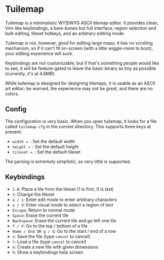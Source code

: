 # Tuilemap

Tuilemap is a minimalistic WYSIWYG ASCII tilemap editor. It provides clean,
Vim-like keybindings, a bare-bones but full interface, region selection and
bulk editing, tileset hotkeys, and an arbitrary editing mode.

Tuilemap is not, however, good for editing large maps; it has no scrolling
mechanism, so if it can't fit on-screen (with a little wiggle-room to boot),
your editing experience will suck.

Keybindings are not customizable, but if that's something people would like
to see, it will be feature-gated to leave the basic binary as tiny as possible
(currently, it's at 4.6MB).

While tuilemap is designed for designing tilemaps, it is usable as an ASCII
art editor; be warned, the experience may not be great, and there are no
colors.

## Config

The configuration is very basic. When you open tuilemap, it looks for a file
called `tuilemap.cfg` in the current directory. This supports three keys at
present:
- `width = `: Set the default width
- `height = `: Set the default height
- `tileset = `: Set the default tileset

The parsing is extremely simplistic, so very little is supported.

## Keybindings

 - `1-0`: Place a tile from the tileset (1 is first, 0 is last)
 - `t`: Change the tileset
 - `a / i`: Enter edit mode to enter arbitrary characters
 - `v / V`: Enter visual mode to select a region of text
 - `Escape`: Return to normal mode
 - `Space`: Erase the current tile
 - `Backspace`: Erase the current tile and go left one tile
 - `f / F`: Go to the top / bottom of a file
 - `Home / End OR g / G`: Go to the start / end of a row
 - `s`: Save the file (type `cancel` to cancel)
 - `l`: Load a file (type `cancel` to cancel)
 - `n`: Create a new file with given dimensions
 - `h`: Show a keybindings help screen

